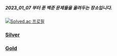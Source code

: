 ##### 2023_01_07 부터 푼 백준 문제들을 올려두는 장소입니다.


[![Solved.ac
프로필](http://mazassumnida.wtf/api/generate_badge?boj={handle})](https://solved.ac/profile/als6068)

### [Silver](https://github.com/byeong-chang/Baekjoon/tree/main/%EB%B0%B1%EC%A4%80/Silver) 


### [Gold](https://github.com/byeong-chang/Baekjoon/tree/main/%EB%B0%B1%EC%A4%80/Gold)
